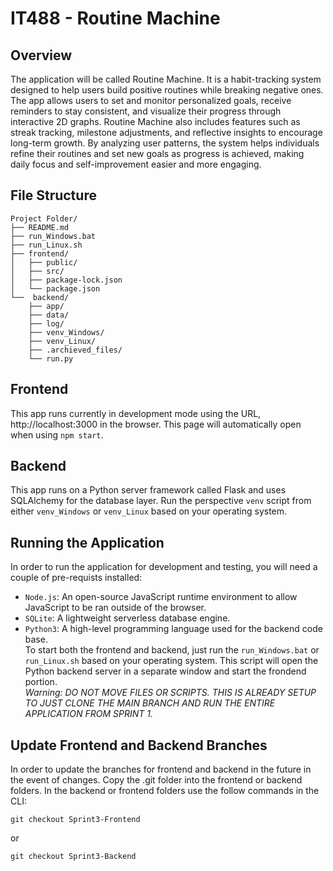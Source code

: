 # IT488 - Routine Machine

## Overview
The application will be called Routine Machine. It is a habit-tracking system designed to help users build positive routines while breaking negative ones. The app allows users to set and monitor personalized goals, receive reminders to stay consistent, and visualize their progress through interactive 2D graphs. Routine Machine also includes features such as streak tracking, milestone adjustments, and reflective insights to encourage long-term growth. By analyzing user patterns, the system helps individuals refine their routines and set new goals as progress is achieved, making daily focus and self-improvement easier and more engaging.

## File Structure
```
Project Folder/
├── README.md
├── run_Windows.bat
├── run_Linux.sh
├── frontend/
│   ├── public/
│   ├── src/
│   ├── package-lock.json
│   └── package.json
└──  backend/
    ├── app/
    ├── data/
    ├── log/
    ├── venv_Windows/
    ├── venv_Linux/
    ├── .archieved_files/
    └── run.py
```

## Frontend
This app runs currently in development mode using the URL, http://localhost:3000 in the browser.  This page will automatically open when using `npm start`.

## Backend
This app runs on a Python server framework called Flask and uses SQLAlchemy for the database layer.  Run the perspective `venv` script from either `venv_Windows` or `venv_Linux` based on your operating system.

## Running the Application
In order to run the application for development and testing, you will need a couple of pre-requists installed:
- `Node.js`: An open-source JavaScript runtime environment to allow JavaScript to be ran outside of the browser.
- `SQLite`: A lightweight serverless database engine.
- `Python3`: A high-level programming language used for the backend code base.
<br>To start both the frontend and backend, just run the `run_Windows.bat` or `run_Linux.sh` based on your operating system.  This script will open the Python backend server in a separate window and start the frondend portion.
<br>*Warning: DO NOT MOVE FILES OR SCRIPTS.  THIS IS ALREADY SETUP TO JUST CLONE THE MAIN BRANCH AND RUN THE ENTIRE APPLICATION FROM SPRINT 1.*

## Update Frontend and Backend Branches
In order to update the branches for frontend and backend in the future in the event of changes.  Copy the .git folder into the frontend or backend folders.  In the backend or frontend folders use the follow commands in the CLI:
```
git checkout Sprint3-Frontend
```
or
```
git checkout Sprint3-Backend
```